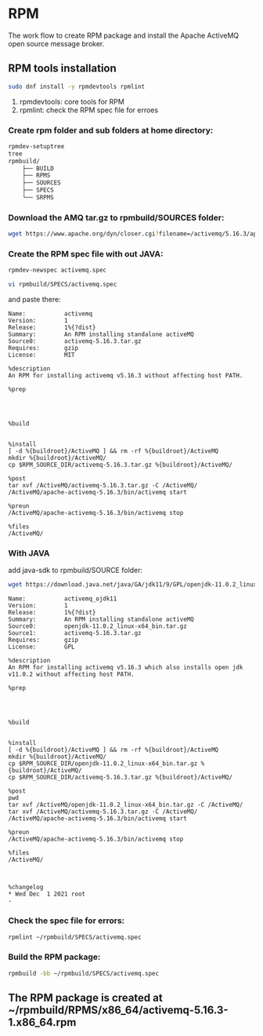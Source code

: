 # RPM

The work flow to create RPM package and install the Apache ActiveMQ open source message broker.

## RPM tools installation

```bash
sudo dnf install -y rpmdevtools rpmlint
```
1. rpmdevtools: core tools for RPM
2. rpmlint: check the RPM spec file for erroes

### Create rpm folder and sub folders at home directory:

```bash
rpmdev-setuptree
tree
rpmbuild/
    ├── BUILD
    ├── RPMS
    ├── SOURCES
    ├── SPECS
    └── SRPMS
```

### Download the AMQ tar.gz to rpmbuild/SOURCES folder:

```bash
wget https://www.apache.org/dyn/closer.cgi?filename=/activemq/5.16.3/apache-activemq-5.16.3-bin.tar.gz&action=download -O rpm/SOURCES/apache-activemq-5.16.3-bin.tar.gz
```

### Create the RPM spec file with out JAVA:

```bash
rpmdev-newspec activemq.spec

vi rpmbuild/SPECS/activemq.spec
```

and paste there:

```vim
Name:           activemq
Version:        1
Release:        1%{?dist}
Summary:        An RPM installing standalone activeMQ
Source0:        activemq-5.16.3.tar.gz
Requires:       gzip
License:        MIT

%description
An RPM for installing activemq v5.16.3 without affecting host PATH. 

%prep




%build


%install
[ -d %{buildroot}/ActiveMQ ] && rm -rf %{buildroot}/ActiveMQ
mkdir %{buildroot}/ActiveMQ/
cp $RPM_SOURCE_DIR/activemq-5.16.3.tar.gz %{buildroot}/ActiveMQ/

%post
tar xvf /ActiveMQ/activemq-5.16.3.tar.gz -C /ActiveMQ/
/ActiveMQ/apache-activemq-5.16.3/bin/activemq start

%preun
/ActiveMQ/apache-activemq-5.16.3/bin/activemq stop

%files
/ActiveMQ/

```
### With JAVA

add java-sdk to rpmbuild/SOURCE folder:
```bash
wget https://download.java.net/java/GA/jdk11/9/GPL/openjdk-11.0.2_linux-x64_bin.tar.gz
```

```vim
Name:           activemq_ojdk11 
Version:        1
Release:        1%{?dist}
Summary:        An RPM installing standalone activeMQ      
Source0:        openjdk-11.0.2_linux-x64_bin.tar.gz
Source1:        activemq-5.16.3.tar.gz
Requires:       gzip
License:        GPL

%description
An RPM for installing activemq v5.16.3 which also installs open jdk v11.0.2 without affecting host PATH. 

%prep




%build


%install
[ -d %{buildroot}/ActiveMQ ] && rm -rf %{buildroot}/ActiveMQ
mkdir %{buildroot}/ActiveMQ/
cp $RPM_SOURCE_DIR/openjdk-11.0.2_linux-x64_bin.tar.gz %{buildroot}/ActiveMQ/
cp $RPM_SOURCE_DIR/activemq-5.16.3.tar.gz %{buildroot}/ActiveMQ/

%post
pwd
tar xvf /ActiveMQ/openjdk-11.0.2_linux-x64_bin.tar.gz -C /ActiveMQ/
tar xvf /ActiveMQ/activemq-5.16.3.tar.gz -C /ActiveMQ/
/ActiveMQ/apache-activemq-5.16.3/bin/activemq start

%preun
/ActiveMQ/apache-activemq-5.16.3/bin/activemq stop

%files
/ActiveMQ/



%changelog
* Wed Dec  1 2021 root
- 
```

### Check the spec file for errors:

```bash
rpmlint ~/rpmbuild/SPECS/activemq.spec
```
### Build the RPM package:
```bash
rpmbuild -bb ~/rpmbuild/SPECS/activemq.spec
```

## The RPM package is created at ~/rpmbuild/RPMS/x86_64/activemq-5.16.3-1.x86_64.rpm
